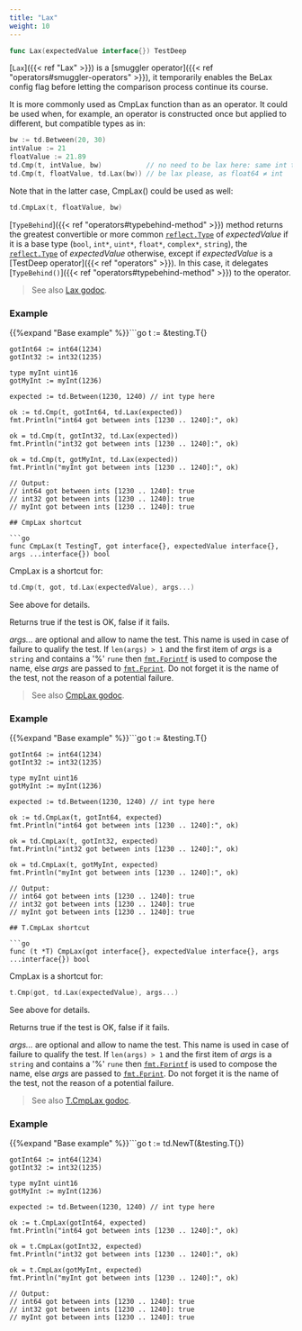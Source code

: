```yaml
---
title: "Lax"
weight: 10
---
```


```go
func Lax(expectedValue interface{}) TestDeep
```

[`Lax`]({{< ref "Lax" >}}) is a [smuggler operator]({{< ref "operators#smuggler-operators" >}}), it temporarily enables the BeLax config
flag before letting the comparison process continue its course.

It is more commonly used as CmpLax function than as an operator. It
could be used when, for example, an operator is constructed once
but applied to different, but compatible types as in:

```go
bw := td.Between(20, 30)
intValue := 21
floatValue := 21.89
td.Cmp(t, intValue, bw)           // no need to be lax here: same int types
td.Cmp(t, floatValue, td.Lax(bw)) // be lax please, as float64 ≠ int
```

Note that in the latter case, CmpLax() could be used as well:
```go
td.CmpLax(t, floatValue, bw)
```

[`TypeBehind`]({{< ref "operators#typebehind-method" >}}) method returns the greatest convertible or more common
[`reflect.Type`](https://pkg.go.dev/reflect/#Type) of *expectedValue* if it is a base type (`bool`, `int*`,
`uint*`, `float*`, `complex*`, `string`), the [`reflect.Type`](https://pkg.go.dev/reflect/#Type) of
*expectedValue* otherwise, except if *expectedValue* is a [TestDeep
operator]({{< ref "operators" >}}). In this case, it delegates [`TypeBehind()`]({{< ref "operators#typebehind-method" >}}) to the operator.


> See also [<i class='fas fa-book'></i> Lax godoc](https://pkg.go.dev/github.com/maxatome/go-testdeep/td#Lax).

### Example

{{%expand "Base example" %}}```go
	t := &testing.T{}

	gotInt64 := int64(1234)
	gotInt32 := int32(1235)

	type myInt uint16
	gotMyInt := myInt(1236)

	expected := td.Between(1230, 1240) // int type here

	ok := td.Cmp(t, gotInt64, td.Lax(expected))
	fmt.Println("int64 got between ints [1230 .. 1240]:", ok)

	ok = td.Cmp(t, gotInt32, td.Lax(expected))
	fmt.Println("int32 got between ints [1230 .. 1240]:", ok)

	ok = td.Cmp(t, gotMyInt, td.Lax(expected))
	fmt.Println("myInt got between ints [1230 .. 1240]:", ok)

	// Output:
	// int64 got between ints [1230 .. 1240]: true
	// int32 got between ints [1230 .. 1240]: true
	// myInt got between ints [1230 .. 1240]: true

```{{% /expand%}}
## CmpLax shortcut

```go
func CmpLax(t TestingT, got interface{}, expectedValue interface{}, args ...interface{}) bool
```

CmpLax is a shortcut for:

```go
td.Cmp(t, got, td.Lax(expectedValue), args...)
```

See above for details.

Returns true if the test is OK, false if it fails.

*args...* are optional and allow to name the test. This name is
used in case of failure to qualify the test. If `len(args) > 1` and
the first item of *args* is a `string` and contains a '%' `rune` then
[`fmt.Fprintf`](https://pkg.go.dev/fmt/#Fprintf) is used to compose the name, else *args* are passed to
[`fmt.Fprint`](https://pkg.go.dev/fmt/#Fprint). Do not forget it is the name of the test, not the
reason of a potential failure.


> See also [<i class='fas fa-book'></i> CmpLax godoc](https://pkg.go.dev/github.com/maxatome/go-testdeep/td#CmpLax).

### Example

{{%expand "Base example" %}}```go
	t := &testing.T{}

	gotInt64 := int64(1234)
	gotInt32 := int32(1235)

	type myInt uint16
	gotMyInt := myInt(1236)

	expected := td.Between(1230, 1240) // int type here

	ok := td.CmpLax(t, gotInt64, expected)
	fmt.Println("int64 got between ints [1230 .. 1240]:", ok)

	ok = td.CmpLax(t, gotInt32, expected)
	fmt.Println("int32 got between ints [1230 .. 1240]:", ok)

	ok = td.CmpLax(t, gotMyInt, expected)
	fmt.Println("myInt got between ints [1230 .. 1240]:", ok)

	// Output:
	// int64 got between ints [1230 .. 1240]: true
	// int32 got between ints [1230 .. 1240]: true
	// myInt got between ints [1230 .. 1240]: true

```{{% /expand%}}
## T.CmpLax shortcut

```go
func (t *T) CmpLax(got interface{}, expectedValue interface{}, args ...interface{}) bool
```

CmpLax is a shortcut for:

```go
t.Cmp(got, td.Lax(expectedValue), args...)
```

See above for details.

Returns true if the test is OK, false if it fails.

*args...* are optional and allow to name the test. This name is
used in case of failure to qualify the test. If `len(args) > 1` and
the first item of *args* is a `string` and contains a '%' `rune` then
[`fmt.Fprintf`](https://pkg.go.dev/fmt/#Fprintf) is used to compose the name, else *args* are passed to
[`fmt.Fprint`](https://pkg.go.dev/fmt/#Fprint). Do not forget it is the name of the test, not the
reason of a potential failure.


> See also [<i class='fas fa-book'></i> T.CmpLax godoc](https://pkg.go.dev/github.com/maxatome/go-testdeep/td#T.CmpLax).

### Example

{{%expand "Base example" %}}```go
	t := td.NewT(&testing.T{})

	gotInt64 := int64(1234)
	gotInt32 := int32(1235)

	type myInt uint16
	gotMyInt := myInt(1236)

	expected := td.Between(1230, 1240) // int type here

	ok := t.CmpLax(gotInt64, expected)
	fmt.Println("int64 got between ints [1230 .. 1240]:", ok)

	ok = t.CmpLax(gotInt32, expected)
	fmt.Println("int32 got between ints [1230 .. 1240]:", ok)

	ok = t.CmpLax(gotMyInt, expected)
	fmt.Println("myInt got between ints [1230 .. 1240]:", ok)

	// Output:
	// int64 got between ints [1230 .. 1240]: true
	// int32 got between ints [1230 .. 1240]: true
	// myInt got between ints [1230 .. 1240]: true

```{{% /expand%}}
